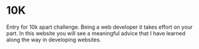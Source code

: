 # 10K
Entry for 10k apart challenge.
Being a web developer it takes effort on your part. In this website you will see a meaningful advice that I have learned along the way in developing websites. 